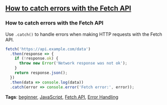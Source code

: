 ## [How to catch errors with the Fetch API](#how-to-catch-errors-with-fetch-api)

### How to catch errors with the Fetch API

Use `.catch()` to handle errors when making HTTP requests with the Fetch API.

```javascript
fetch('https://api.example.com/data')
  .then(response => {
    if (!response.ok) {
      throw new Error('Network response was not ok');
    }
    return response.json();
  })
  .then(data => console.log(data))
  .catch(error => console.error('Fetch error:', error));
```

**Tags**: [beginner](./level/beginner), [JavaScript](./theme/javascript), [Fetch API](./theme/fetch_api), [Error Handling](./theme/error_handling)


